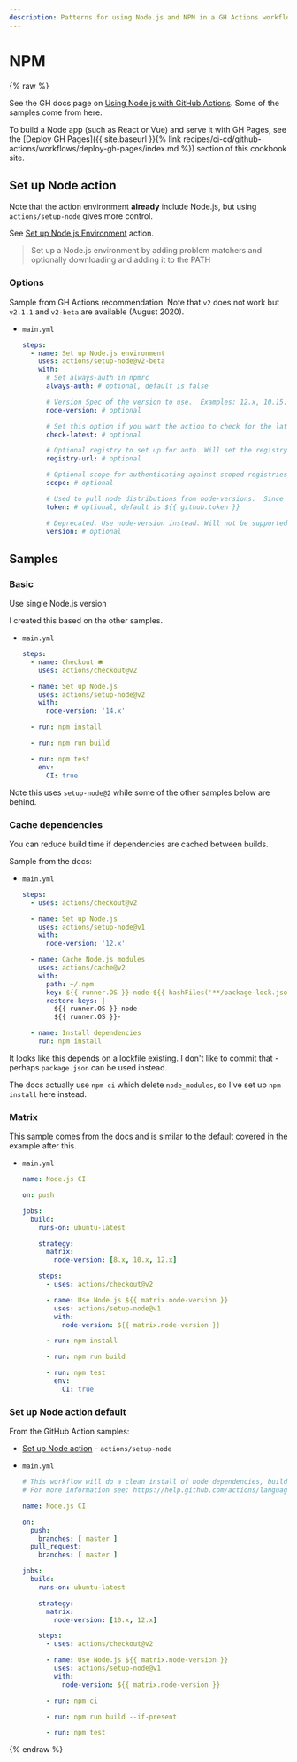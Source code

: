 ```yaml
---
description: Patterns for using Node.js and NPM in a GH Actions workflow
---
```

# NPM

{% raw %}

See the GH docs page on [Using Node.js with GitHub Actions](https://docs.github.com/en/actions/language-and-framework-guides/using-nodejs-with-github-actions). Some of the samples come from here.

To build a Node app (such as React or Vue) and serve it with GH Pages, see the [Deploy GH Pages]({{ site.baseurl }}{% link recipes/ci-cd/github-actions/workflows/deploy-gh-pages/index.md %}) section of this cookbook site.


## Set up Node action

Note that the action environment **already** include Node.js, but using `actions/setup-node` gives more control.

See [Set up Node.js Environment](https://github.com/marketplace/actions/setup-node-js-environment) action.

> Set up a Node.js environment by adding problem matchers and optionally downloading and adding it to the PATH

### Options

<!-- TODO move to cheatsheets and link from here - similar to CLI usage guides this is actions usage -->

Sample from GH Actions recommendation. Note that `v2` does not work but `v2.1.1` and `v2-beta` are available (August 2020).

- `main.yml`
    ```yaml
    steps:
      - name: Set up Node.js environment
        uses: actions/setup-node@v2-beta
        with:
          # Set always-auth in npmrc
          always-auth: # optional, default is false

          # Version Spec of the version to use.  Examples: 12.x, 10.15.1, >=10.15.0
          node-version: # optional

          # Set this option if you want the action to check for the latest available version that satisfies the version spec
          check-latest: # optional

          # Optional registry to set up for auth. Will set the registry in a project level .npmrc and .yarnrc file, and set up auth to read in from env.NODE_AUTH_TOKEN
          registry-url: # optional

          # Optional scope for authenticating against scoped registries
          scope: # optional

          # Used to pull node distributions from node-versions.  Since there's a default, this is typically not supplied by the user.
          token: # optional, default is ${{ github.token }}

          # Deprecated. Use node-version instead. Will not be supported after October 1, 2019
          version: # optional
    ```


## Samples

### Basic

Use single Node.js version

I created this based on the other samples.

- `main.yml`
    ```yaml
    steps:
      - name: Checkout 🛎️
        uses: actions/checkout@v2

      - name: Set up Node.js
        uses: actions/setup-node@v2
        with:
          node-version: '14.x'

      - run: npm install

      - run: npm run build

      - run: npm test
        env:
          CI: true
    ```

Note this uses `setup-node@2` while some of the other samples below are behind.


### Cache dependencies

You can reduce build time if dependencies are cached between builds.

Sample from the docs:

- `main.yml`
    ```yaml
    steps:
      - uses: actions/checkout@v2

      - name: Set up Node.js
        uses: actions/setup-node@v1
        with:
          node-version: '12.x'

      - name: Cache Node.js modules
        uses: actions/cache@v2
        with:
          path: ~/.npm
          key: ${{ runner.OS }}-node-${{ hashFiles('**/package-lock.json') }}
          restore-keys: |
            ${{ runner.OS }}-node-
            ${{ runner.OS }}-

      - name: Install dependencies
        run: npm install
    ```

It looks like this depends on a lockfile existing. I don't like to commit that - perhaps `package.json` can be used instead.

The docs actually use `npm ci` which delete `node_modules`, so I've set up `npm install` here instead.


### Matrix

This sample comes from the docs and is similar to the default covered in the example after this.

- `main.yml`
    ```yaml
    name: Node.js CI

    on: push

    jobs:
      build:
        runs-on: ubuntu-latest

        strategy:
          matrix:
            node-version: [8.x, 10.x, 12.x]

        steps:
          - uses: actions/checkout@v2

          - name: Use Node.js ${{ matrix.node-version }}
            uses: actions/setup-node@v1
            with:
              node-version: ${{ matrix.node-version }}

          - run: npm install

          - run: npm run build

          - run: npm test
            env:
              CI: true
    ```


### Set up Node action default

From the GitHub Action samples:

- [Set up Node action](https://github.com/marketplace/actions/setup-node-js-environment) - `actions/setup-node`

- `main.yml`
    ```yaml
    # This workflow will do a clean install of node dependencies, build the source code and run tests across different versions of node
    # For more information see: https://help.github.com/actions/language-and-framework-guides/using-nodejs-with-github-actions

    name: Node.js CI

    on:
      push:
        branches: [ master ]
      pull_request:
        branches: [ master ]

    jobs:
      build:
        runs-on: ubuntu-latest

        strategy:
          matrix:
            node-version: [10.x, 12.x]

        steps:
          - uses: actions/checkout@v2

          - name: Use Node.js ${{ matrix.node-version }}
            uses: actions/setup-node@v1
            with:
              node-version: ${{ matrix.node-version }}

          - run: npm ci

          - run: npm run build --if-present

          - run: npm test
    ```

{% endraw %}

